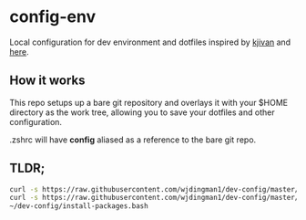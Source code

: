 # config-env
Local configuration for dev environment and dotfiles inspired by [kjivan](https://github.com/kjivan) and [here](https://www.atlassian.com/git/tutorials/dotfiles).

## How it works
This repo setups up a bare git repository and overlays it with your $HOME directory as the work tree, allowing you to save your dotfiles and other configuration.

.zshrc will have **config** aliased as a reference to the bare git repo.

## TLDR;

```bash
curl -s https://raw.githubusercontent.com/wjdingman1/dev-config/master/dev-config/install-brew-and-zsh.bash | bash
curl -s https://raw.githubusercontent.com/wjdingman1/dev-config/master/dev-config/setup-env.bash | bash
~/dev-config/install-packages.bash
```
